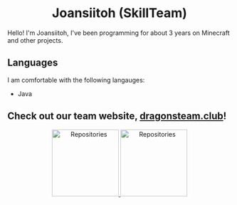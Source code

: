 <h1 align="center">Joansiitoh (SkillTeam)</h1>

Hello! I'm Joansiitoh, I've been programming for about 3 years on Minecraft and other projects.

## Languages

I am comfortable with the following langauges:

- Java


## Check out our team website, [dragonsteam.club](https://dragonsteam.club "dragonsteam.club")!

<div align="center">

<a href="https://github.com/joansitoh?tab=repositories" title="Repositories">
    <img height="150px" width="auto" alt="Repositories" src="https://github-readme-stats.vercel.app/api/top-langs/?username=joansitoh&exclude_repo=git-commit-spam-ex,js-utils&hide=GLSL&layout=compact&theme=radical">
</a>
<a href="https://github.com/joansitoh?tab=repositories" title="Repositories">
    <img height="150px" width="auto" alt="Repositories" src="https://github-readme-stats.vercel.app/api?username=joansitoh&show_icons=true&theme=radical">
</a>

</div>
